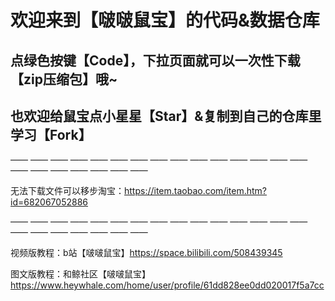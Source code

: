 # 欢迎来到【啵啵鼠宝】的代码&数据仓库

## 点绿色按键【Code】，下拉页面就可以一次性下载【zip压缩包】哦~
## 也欢迎给鼠宝点小星星【Star】&复制到自己的仓库里学习【Fork】
—— —— —— —— —— —— —— —— —— —— —— —— —— —— —— —— —— —— —— —— —— ——

无法下载文件可以移步淘宝：https://item.taobao.com/item.htm?id=682067052886

—— —— —— —— —— —— —— —— —— —— —— —— —— —— —— —— —— —— —— —— —— ——

视频版教程：b站【啵啵鼠宝】https://space.bilibili.com/508439345

图文版教程：和鲸社区【啵啵鼠宝】https://www.heywhale.com/home/user/profile/61dd828ee0dd020017f5a7cc
